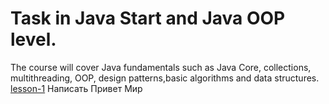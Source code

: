 # Task in Java Start and Java OOP level.

The course will cover Java fundamentals such as Java Core, collections, multithreading, OOP, design patterns,basic algorithms and data structures.<br>
<a href="https://github.com/tikserziku/Java-Course_DMdev_001/blob/main/lesson-1/src/HelloWorld.java">lesson-1</a>  Написать Привет Мир
